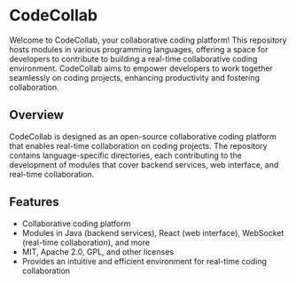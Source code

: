 # CodeCollab

Welcome to CodeCollab, your collaborative coding platform! This repository hosts modules in various programming languages, offering a space for developers to contribute to building a real-time collaborative coding environment. CodeCollab aims to empower developers to work together seamlessly on coding projects, enhancing productivity and fostering collaboration.

## Overview

CodeCollab is designed as an open-source collaborative coding platform that enables real-time collaboration on coding projects. The repository contains language-specific directories, each contributing to the development of modules that cover backend services, web interface, and real-time collaboration.

## Features

- Collaborative coding platform
- Modules in Java (backend services), React (web interface), WebSocket (real-time collaboration), and more
- MIT, Apache 2.0, GPL, and other licenses
- Provides an intuitive and efficient environment for real-time coding collaboration
